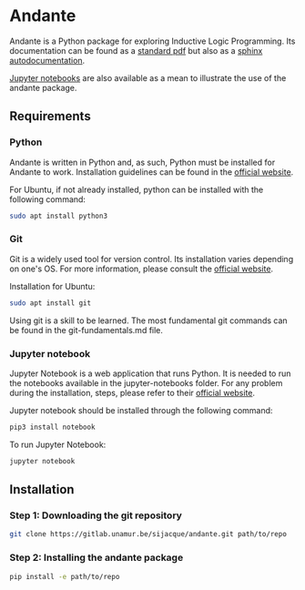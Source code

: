 # Andante

Andante is a Python package for exploring Inductive Logic Programming. Its
documentation can be found as a [standard
pdf](./documentation/Documentation/main.pdf) but also as a [sphinx
autodocumentation](./sphinx-autodocumentation/html/index.html).

[Jupyter notebooks](./jupyter-notebooks) are also available as a mean to
illustrate the use of the andante package.

## Requirements

### Python
Andante is written in Python and, as such, Python must be installed for Andante
to work. Installation guidelines can be found in the [official
website](https://www.python.org).

For Ubuntu, if not already installed, python can be installed with the
following command:
```bash
sudo apt install python3
```

### Git
Git is a widely used tool for version control. Its installation varies
depending on one's OS. For more information, please consult the [official
website](https://git-scm.com).

Installation for Ubuntu:
```bash
sudo apt install git
```

Using git is a skill to be learned. The most fundamental git commands can be
found in the git-fundamentals.md file.

### Jupyter notebook
Jupyter Notebook is a web application that runs Python. It is needed to run the
notebooks available in the jupyter-notebooks folder. For any problem during the
installation, steps, please refer to their [official
website](https://jupyter.org).

Jupyter notebook should be installed through the following command:
```bash
pip3 install notebook
```
To run Jupyter Notebook:
```bash
jupyter notebook
```

## Installation

### Step 1: Downloading the git repository 
```bash
git clone https://gitlab.unamur.be/sijacque/andante.git path/to/repo
```

### Step 2: Installing the andante package
```bash
pip install -e path/to/repo
```

